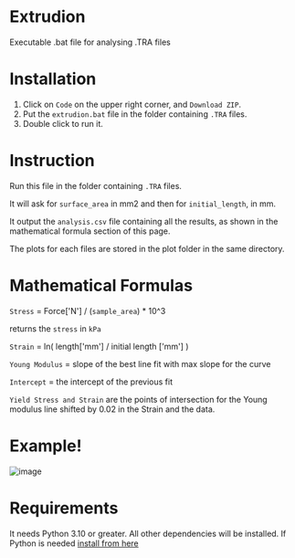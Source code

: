 # Extrudion
Executable .bat file for analysing .TRA files 
# Installation 
1. Click on `Code` on the upper right corner, and `Download ZIP`.
2. Put the `extrudion.bat` file in the folder containing `.TRA` files.
3. Double click to run it.

# Instruction
Run this file in the folder containing `.TRA` files.

It will ask for `surface_area` in mm2 and then for `initial_length`, in mm.

It output the `analysis.csv` file containing all the results, as shown in the mathematical formula section of this page.

The plots for each files are stored in the plot folder in the same directory.

# Mathematical Formulas

`Stress` = Force['N'] / (`sample_area`) * 10^3 

returns the `stress` in `kPa`

`Strain` = ln( length['mm'] / initial length ['mm'] )

`Young Modulus` = slope of the best line fit with max slope for the curve

`Intercept` = the intercept of the previous fit

`Yield Stress and Strain` are the points of intersection for the Young modulus line shifted by 0.02 in the Strain and the data.
# Example!
![image](https://github.com/azzarip/extrudion/assets/116155557/aba78eb2-d1fb-4f90-992c-82c1806c85a5)

# Requirements

It needs Python 3.10 or greater. All other dependencies will be installed. 
If Python is needed [install from here](https://docs.conda.io/projects/miniconda/en/latest/miniconda-install.html)
